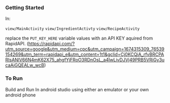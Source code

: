 ### Getting Started

In:

`view/MainActivity`
`view/IngredientActivty`
`view/RecipeActivity` 

replace the `PUT_KEY_HERE` variable values with an API KEY aquired from RapidAPI. (https://rapidapi.com/?utm_source=google&utm_medium=cpc&utm_campaign=1674315309_76539154269&utm_term=rapidapi_e&utm_content=1t1&gclid=Cj0KCQiA_rfvBRCPARIsANlV66N4mK62X75_ahgfYjFRoO3RDnOsL_a4IwLivDJVj49PRB5VRiGy3ucaAiGQEALw_wcB)

### To Run

Build and Run In android studio using either an emulator or your own android phone
